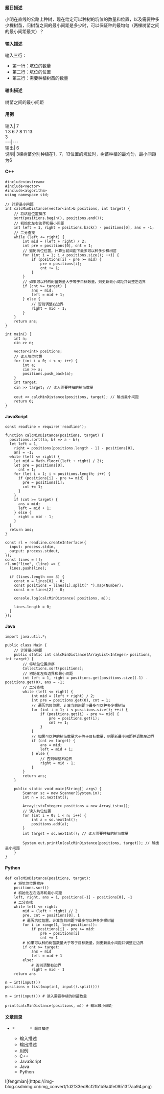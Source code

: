 #### 题目描述

小明在直线的公路上种树，现在给定可以种树的坑位的数量和位置，以及需要种多少棵树苗，问树苗之间的最小间距是多少时，可以保证种的最均匀（两棵树苗之间的最小间距最大）？

#### 输入描述

输入三行：

  * 第一行：坑位的数量
  * 第二行：坑位的位置
  * 第三行：需要种植树苗的数量

#### 输出描述

树苗之间的最小间距

#### 用例

输入| 7  
1 3 6 7 8 11 13  
3  
---|---  
输出| 6  
说明| 3棵树苗分别种植在1，7，13位置的坑位时，树苗种植的最均匀，最小间距为6  
  
#### C++

    
    
    #include<iostream>
    #include<vector>
    #include<algorithm>
    using namespace std;
    
    // 计算最小间距
    int calcMinDistance(vector<int>& positions, int target) {
        // 将坑位位置排序
        sort(positions.begin(), positions.end());
        // 初始化左右边界和最小间距
        int left = 1, right = positions.back() - positions[0], ans = -1;
        // 二分查找
        while (left <= right) {
            int mid = (left + right) / 2;
            int pre = positions[0], cnt = 1;
            // 遍历坑位位置，计算当前间距下最多可以种多少棵树苗
            for (int i = 1; i < positions.size(); ++i) {
                if (positions[i] - pre >= mid) {
                    pre = positions[i];
                    cnt += 1;
                }
            }
            // 如果可以种的树苗数量大于等于目标数量，则更新最小间距并调整左边界
            if (cnt >= target) {
                ans = mid;
                left = mid + 1;
            } else {
                // 否则调整右边界
                right = mid - 1;
            }
        }
        return ans;
    }
    
    int main() {
        int n;
        cin >> n;
    
        vector<int> positions;
        // 读入坑位位置
        for (int i = 0; i < n; i++) {
            int a;
            cin >> a;
            positions.push_back(a);
        }
        int target;
        cin >> target; // 读入需要种植的树苗数量
    
        cout << calcMinDistance(positions, target); // 输出最小间距
        return 0;
    }
    
    

#### JavaScript

    
    
    const readline = require('readline');
    
    function calcMinDistance(positions, target) {
      positions.sort((a, b) => a - b);
      let left = 1,
        right = positions[positions.length - 1] - positions[0],
        ans = -1;
      while (left <= right) {
        let mid = Math.floor((left + right) / 2);
        let pre = positions[0],
          cnt = 1;
        for (let i = 1; i < positions.length; i++) {
          if (positions[i] - pre >= mid) {
            pre = positions[i];
            cnt += 1;
          }
        }
        if (cnt >= target) {
          ans = mid;
          left = mid + 1;
        } else {
          right = mid - 1;
        }
      }
      return ans;
    }
    
    const rl = readline.createInterface({
      input: process.stdin,
      output: process.stdout,
    });
    const lines = [];
    rl.on("line", (line) => {
      lines.push(line);
     
      if (lines.length === 3) {
        const n = lines[0] - 0;
        const positions = lines[1].split(" ").map(Number);
        const m = lines[2] - 0;
     
        console.log(calcMinDistance( positions, m));
     
        lines.length = 0;
      }
    });
    
    
    

#### Java

    
    
    import java.util.*;
    
    public class Main {
        // 计算最小间距
        public static int calcMinDistance(ArrayList<Integer> positions, int target) {
            // 将坑位位置排序
            Collections.sort(positions);
            // 初始化左右边界和最小间距
            int left = 1, right = positions.get(positions.size()-1) - positions.get(0), ans = -1;
            // 二分查找
            while (left <= right) {
                int mid = (left + right) / 2;
                int pre = positions.get(0), cnt = 1;
                // 遍历坑位位置，计算当前间距下最多可以种多少棵树苗
                for (int i = 1; i < positions.size(); ++i) {
                    if (positions.get(i) - pre >= mid) {
                        pre = positions.get(i);
                        cnt += 1;
                    }
                }
                // 如果可以种的树苗数量大于等于目标数量，则更新最小间距并调整左边界
                if (cnt >= target) {
                    ans = mid;
                    left = mid + 1;
                } else {
                    // 否则调整右边界
                    right = mid - 1;
                }
            }
            return ans;
        }
    
        public static void main(String[] args) {
            Scanner sc = new Scanner(System.in);
            int n = sc.nextInt();
    
            ArrayList<Integer> positions = new ArrayList<>();
            // 读入坑位位置
            for (int i = 0; i < n; i++) {
                int a = sc.nextInt();
                positions.add(a);
            }
            int target = sc.nextInt(); // 读入需要种植的树苗数量
    
            System.out.println(calcMinDistance(positions, target)); // 输出最小间距
        }
    }
    
    

#### Python

    
    
    def calcMinDistance(positions, target):
        # 将坑位位置排序
        positions.sort()
        # 初始化左右边界和最小间距
        left, right, ans = 1, positions[-1] - positions[0], -1
        # 二分查找
        while left <= right:
            mid = (left + right) // 2
            pre, cnt = positions[0], 1
            # 遍历坑位位置，计算当前间距下最多可以种多少棵树苗
            for i in range(1, len(positions)):
                if positions[i] - pre >= mid:
                    pre = positions[i]
                    cnt += 1
            # 如果可以种的树苗数量大于等于目标数量，则更新最小间距并调整左边界
            if cnt >= target:
                ans = mid
                left = mid + 1
            else:
                # 否则调整右边界
                right = mid - 1
        return ans
    
    n = int(input())
    positions = list(map(int, input().split()))
    
    m = int(input()) # 读入需要种植的树苗数量
    
    print(calcMinDistance(positions, m)) # 输出最小间距
    

#### 文章目录

  *     *       * 题目描述
      * 输入描述
      * 输出描述
      * 用例
      * C++
      * JavaScript
      * Java
      * Python

![fengmian](https://img-
blog.csdnimg.cn/img_convert/1d2f33ed8cf2fb1b9a4fe09513f7aa94.png)

